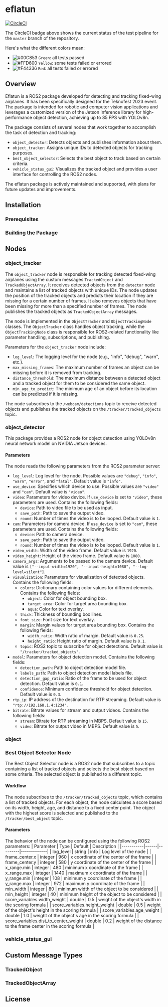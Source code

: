 # eflatun

[![CircleCI](https://dl.circleci.com/status-badge/img/gh/sezer-muhammed/eflatun_src/tree/master.svg?style=shield&circle-token=1234567890abcdefghijklmnopqrstuvwxyz)](https://circleci.com/gh/sezer-muhammed/eflatun_src)

The CircleCI badge above shows the current status of the test pipeline for the `master` branch of the repository. 

Here's what the different colors mean:
- ![#00C853](https://via.placeholder.com/15/00C853/000000?text=+) `Green`: all tests passed
- ![#FFD600](https://via.placeholder.com/15/FFD600/000000?text=+) `Yellow`: some tests failed or errored
- ![#F44336](https://via.placeholder.com/15/F44336/000000?text=+) `Red`: all tests failed or errored

## Overview

Eflatun is a ROS2 package developed for detecting and tracking fixed-wing airplanes. It has been specifically designed for the Teknofest 2023 event. The package is intended for robotic and computer vision applications and leverages a customized version of the Jetson Inference library for high-performance object detection, achieving up to 85 FPS with YOLOv8n.

The package consists of several nodes that work together to accomplish the task of detection and tracking:

- `object_detector`: Detects objects and publishes information about them.
- `object_tracker`: Assigns unique IDs to detected objects for tracking purposes.
- `best_object_selector`: Selects the best object to track based on certain criteria.
- `vehicle_status_gui`: Visualizes the tracked object and provides a user interface for controlling the ROS2 nodes.

The eflatun package is actively maintained and supported, with plans for future updates and improvements.


## Installation

### Prerequisites

### Building the Package

## Nodes

### object_tracker

The `object_tracker` node is responsible for tracking detected fixed-wing airplanes using the custom messages `TrackedObject` and `TrackedObjectArray`. It receives detected objects from the `detector` node and maintains a list of tracked objects with unique IDs. The node updates the position of the tracked objects and predicts their location if they are missing for a certain number of frames. It also removes objects that have been missing for more than a specified number of frames. The node publishes the tracked objects as `TrackedObjectArray` messages.

The node is implemented in the `ObjectTracker` and `ObjectTrackingNode` classes. The `ObjectTracker` class handles object tracking, while the `ObjectTrackingNode` class is responsible for ROS2-related functionality like parameter handling, subscriptions, and publishing.

Parameters for the `object_tracker` node include:

- `log_level`: The logging level for the node (e.g., "info", "debug", "warn", etc.).
- `max_missing_frames`: The maximum number of frames an object can be missing before it is removed from tracking.
- `distance_threshold`: The maximum distance between a detected object and a tracked object for them to be considered the same object.
- `min_age_to_predict`: The minimum age of an object before its location can be predicted if it is missing.

The node subscribes to the `/webcam/detections` topic to receive detected objects and publishes the tracked objects on the `/tracker/tracked_objects` topic.


### object_detector

This package provides a ROS2 node for object detection using YOLOv8n neural network model on NVIDIA Jetson devices.

#### Parameters

The node reads the following parameters from the ROS2 parameter server:

- `log_level`: Log level for the node. Possible values are `"debug"`, `"info"`, `"warn"`, `"error"`, and `"fatal"`. Default value is `"info"`.
- `use_device`: Specifies which device to use. Possible values are `"video"` and `"cam"`. Default value is `"video"`.
- `video`: Parameters for video device. If `use_device` is set to `"video"`, these parameters are used. Contains the following fields:
    - `device`: Path to video file to be used as input.
    - `save_path`: Path to save the output video.
    - `round`: Number of times the video is to be looped. Default value is `1`.
- `cam`: Parameters for camera device. If `use_device` is set to `"cam"`, these parameters are used. Contains the following fields:
    - `device`: Path to camera device.
    - `save_path`: Path to save the output video.
    - `round`: Number of times the video is to be looped. Default value is `1`.
- `video_width`: Width of the video frame. Default value is `1920`.
- `video_height`: Height of the video frame. Default value is `1080`.
- `camera_args`: Arguments to be passed to the camera device. Default value is `["--input-width=1920", "--input-height=1080", "--log-level=silent"]`.
- `visualization`: Parameters for visualization of detected objects. Contains the following fields:
    - `colors`: Dictionary containing color values for different elements. Contains the following fields:
        - `object`: Color for object bounding box.
        - `target_area`: Color for target area bounding box.
        - `aqua`: Color for text overlay.
    - `thick`: Thickness of bounding box lines.
    - `font_size`: Font size for text overlay.
    - `margin`: Margin values for target area bounding box. Contains the following fields:
        - `width_ratio`: Width ratio of margin. Default value is `0.25`.
        - `height_ratio`: Height ratio of margin. Default value is `0.1`.
    - `topic`: ROS2 topic to subscribe for object detections. Default value is `"/tracker/tracked_objects"`.
- `model`: Parameters for object detection model. Contains the following fields:
    - `detection_path`: Path to object detection model file.
    - `labels_path`: Path to object detection model labels file.
    - `detection_gap_ratio`: Ratio of the frame to be used for object detection. Default value is `0.1`.
    - `confidence`: Minimum confidence threshold for object detection. Default value is `0.3`.
- `rtp_ip`: IP address of the destination for RTP streaming. Default value is `"rtp://192.168.1.4:1234"`.
- `bitrate`: Bitrate values for stream and output videos. Contains the following fields:
    - `stream`: Bitrate for RTP streaming in MBPS. Default value is `15`.
    - `video`: Bitrate for output video in MBPS. Default value is `5`.

### object

### Best Object Selector Node

The Best Object Selector node is a ROS2 node that subscribes to a topic containing a list of tracked objects and selects the best object based on some criteria. The selected object is published to a different topic.

#### Workflow

The node subscribes to the `/tracker/tracked_objects` topic, which contains a list of tracked objects. For each object, the node calculates a score based on its width, height, age, and distance to a fixed center point. The object with the highest score is selected and published to the `/tracker/best_object` topic.

#### Parameters

The behavior of the node can be configured using the following ROS2 parameters:
| Parameter | Type | Default | Description |
|-----------|------|---------|-------------|
| log_level | string | info | Log level of the node |
| frame_center.x | integer | 960 | x coordinate of the center of the frame |
| frame_center.y | integer | 580 | y coordinate of the center of the frame |
| x_range.min | integer | 480 | minimum x coordinate of the frame |
| x_range.max | integer | 1440 | maximum x coordinate of the frame |
| y_range.min | integer | 108 | minimum y coordinate of the frame |
| y_range.max | integer | 972 | maximum y coordinate of the frame |
| min_width | integer | 80 | minimum width of the object to be considered |
| min_height | integer | 40 | minimum height of the object to be considered |
| score_variables.width_weight | double | 0.5 | weight of the object's width in the scoring formula |
| score_variables.height_weight | double | 0.5 | weight of the object's height in the scoring formula |
| score_variables.age_weight | double | 1.0 | weight of the object's age in the scoring formula |
| score_variables.dist_to_center_weight | double | 0.2 | weight of the distance to the frame center in the scoring formula |


### vehicle_status_gui

## Custom Message Types

### TrackedObject

### TrackedObjectArray

## License
